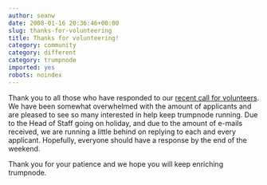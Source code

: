 ```yaml
---
author: seanw
date: 2008-01-16 20:36:46+00:00
slug: thanks-for-volunteering
title: Thanks for volunteering!
category: community
category: different
category: trumpnode
imported: yes
robots: noindex
---
```

Thank you to all those who have responded to our [recent call for volunteers](http://blog.trumpnode.net/?p=65). We have been somewhat overwhelmed with the amount of applicants and are pleased to see so many interested in help keep trumpnode running. Due to the Head of Staff going on holiday, and due to the amount of e-mails received, we are running a little behind on replying to each and every applicant. Hopefully, everyone should have a response by the end of the weekend.

Thank you for your patience and we hope you will keep enriching trumpnode.
